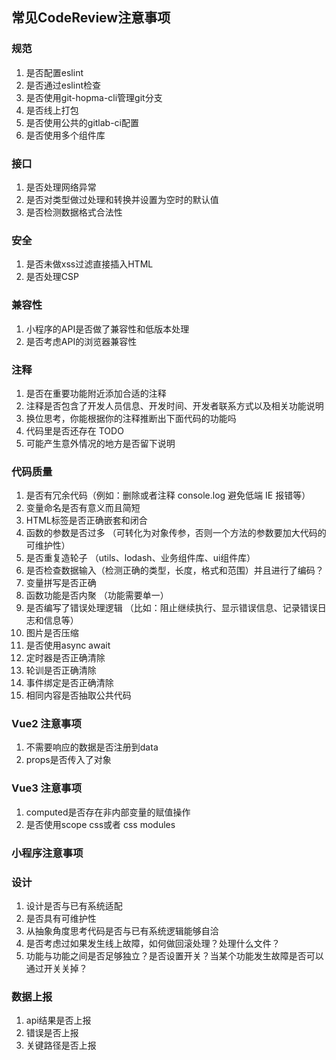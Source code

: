 ## 常见CodeReview注意事项
### 规范

1. 是否配置eslint
2. 是否通过eslint检查
3. 是否使用git-hopma-cli管理git分支
4. 是否线上打包
5. 是否使用公共的gitlab-ci配置
6. 是否使用多个组件库

### 接口

1. 是否处理网络异常
2. 是否对类型做过处理和转换并设置为空时的默认值
3. 是否检测数据格式合法性

### 安全

1. 是否未做xss过滤直接插入HTML
2. 是否处理CSP

### 兼容性

1. 小程序的API是否做了兼容性和低版本处理
2. 是否考虑API的浏览器兼容性

### 注释

1. 是否在重要功能附近添加合适的注释
2. 注释是否包含了开发人员信息、开发时间、开发者联系方式以及相关功能说明
3. 换位思考，你能根据你的注释推断出下面代码的功能吗
4. 代码里是否还存在 TODO
5. 可能产生意外情况的地方是否留下说明

### 代码质量

1. 是否有冗余代码（例如：删除或者注释 console.log 避免低端 IE 报错等）
2. 变量命名是否有意义而且简短
3. HTML标签是否正确嵌套和闭合
4. 函数的参数是否过多 （可转化为对象传参，否则一个方法的参数要加大代码的可维护性）
5. 是否重复造轮子 （utils、lodash、业务组件库、ui组件库）
6. 是否检查数据输入（检测正确的类型，长度，格式和范围）并且进行了编码？
7. 变量拼写是否正确
8. 函数功能是否内聚 （功能需要单一）
9. 是否编写了错误处理逻辑 （比如：阻止继续执行、显示错误信息、记录错误日志和信息等）
10. 图片是否压缩
11. 是否使用async await
12. 定时器是否正确清除
13. 轮训是否正确清除
14. 事件绑定是否正确清除
15. 相同内容是否抽取公共代码

### Vue2 注意事项

1. 不需要响应的数据是否注册到data
2. props是否传入了对象

### Vue3 注意事项

1. computed是否存在非内部变量的赋值操作
2. 是否使用scope css或者 css modules

### 小程序注意事项

### 设计

1. 设计是否与已有系统适配
2. 是否具有可维护性
3. 从抽象角度思考代码是否与已有系统逻辑能够自洽
4. 是否考虑过如果发生线上故障，如何做回滚处理？处理什么文件？
5. 功能与功能之间是否足够独立？是否设置开关？当某个功能发生故障是否可以通过开关关掉？

### 数据上报

1. api结果是否上报
2. 错误是否上报
3. 关键路径是否上报